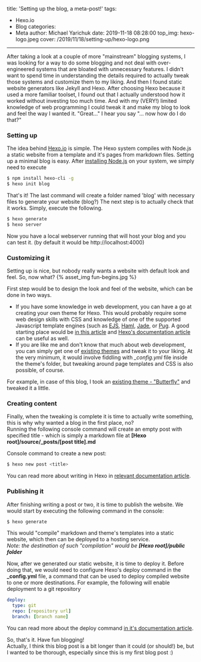 title: 'Setting up the blog, a meta-post!'
tags:
  - Hexo.io
  - Blog
categories:
  - Meta
author: Michael Yarichuk
date: 2019-11-18 08:28:00
top_img: hexo-logo.jpeg
cover: /2019/11/18/setting-up/hexo-logo.png
---

After taking a look at a couple of more "mainstream" blogging systems, I was looking for a way to do some blogging and not deal with over-engineered systems that are bloated with unnecessary features. I didn't want to spend time in understanding the details required to actually tweak those systems and customize them to my liking.
And then I found static website generators like Jekyll and Hexo. After choosing Hexo because it used a more familiar toolset, I found out that I actually understood how it worked without investing too much time. And with my (VERY!) limited knowledge of web programming I could tweak it and make my blog to look and feel the way I wanted it. 
"Great..." I hear you say "... now how do I do that?"

### Setting up
The idea behind [Hexo.io](https://hexo.io/) is simple. The Hexo system compiles with Node.js a static website from a template and it's pages from markdown files.
Setting up a minimal blog is easy. After [installing Node.js](https://nodejs.org/en/download/) on your system, we simply need to execute

``` bash
$ npm install hexo-cli -g
$ hexo init blog
```

That's it! The last command will create a folder named 'blog' with necessary files to generate your website (blog?)
The next step is to actually check that it works. Simply, execute the following.

``` bash
$ hexo generate
$ hexo server
```

Now you have a local webserver running that will host your blog and you can test it. (by default it would be http://localhost:4000)

### Customizing it
Setting up is nice, but nobody really wants a website with default look and feel. So, now what?
{% asset_img fun-begins.jpg %}

First step would be to design the look and feel of the website, which can be done in two ways.
- If you have some knowledge in web development, you can have a go at creating your own theme for Hexo. This would probably require some web design skills with CSS and knowledge of one of the supported Javascript template engines (such as [EJS](https://github.com/hexojs/hexo-renderer-ejs), [Haml](https://github.com/hexojs/hexo-renderer-haml), [Jade](https://github.com/hexojs/hexo-renderer-jade), or [Pug](https://github.com/maxknee/hexo-render-pug). A good starting place would be [in this article](http://www.codeblocq.com/2016/03/Create-an-Hexo-Theme-Part-1-Index/) and [Hexo's documentation article](https://hexo.io/docs/themes.html) can be useful as well.
- If you are like me and don't know that much about web development, you can simply get one of [existing themes](https://hexo.io/themes/) and tweak it to your liking. At the very minimum, it would involve fiddling with *_config.yml* file inside the theme's folder, but tweaking around page templates and CSS is also possible, of course.

For example, in case of this blog, I took an [existing theme - "Butterfly"](https://github.com/jerryc127/hexo-theme-butterfly) and tweaked it a little.

### Creating content
Finally, when the tweaking is complete it is time to actually write something, this is why why wanted a blog in the first place, no? </br>
Running the following console command will create an empty post with specified title - which is simply a markdown file at **[Hexo root]/source/_posts/[post title].md**


Console command to create a new post:
``` bash
$ hexo new post <title>
```
You can read more about writing in Hexo in [relevant documentation article](https://hexo.io/docs/writing.html).

### Publishing it
After finishing writing a post or two, it is time to publish the website.
We would start by executing the following command in the console:
``` bash
$ hexo generate
```
This would "compile" markdown and theme's templates into a static website, which then can be deployed to a hosting service. 
<br/>
_Note: the destination of such "compilation" would be **[Hexo root]/public folder**_
<br/>


Now, after we generated our static website, it is time to deploy it. Before doing that, we would need to configure Hexo's deploy command in the **_config.yml** file, a command that can be used to deploy compiled website to one or more destinations.
For example, the following will enable deployment to a git repository
``` yml
deploy:
  type: git
  repo: [repository url]
  branch: [branch name]
```

You can read more about the deploy command [in it's documentation article](https://hexo.io/docs/one-command-deployment).

So, that's it. Have fun blogging! <br/>
Actually, I think this blog post is a bit longer than it could (or should!) be, but I wanted to be thorough, especially since this is my first blog post :)
